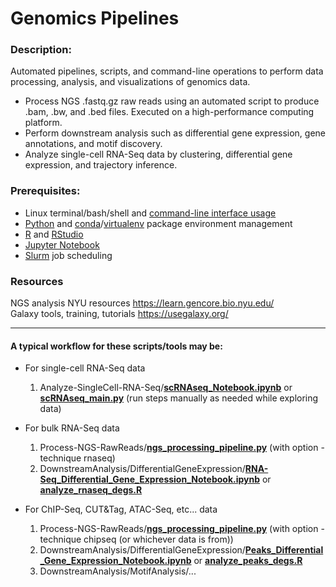 # Genomics Pipelines  
### Description:  
Automated pipelines, scripts, and command-line operations to perform data processing, analysis, and visualizations of genomics data. 

- Process NGS .fastq.gz raw reads using an automated script to produce .bam, .bw, and .bed files. Executed on a high-performance computing platform.  
- Perform downstream analysis such as differential gene expression, gene annotations, and motif discovery.  
- Analyze single-cell RNA-Seq data by clustering, differential gene expression, and trajectory inference.  
  
### Prerequisites:    
- Linux terminal/bash/shell and <a href="https://ubuntu.com/tutorials/command-line-for-beginners#1-overview">command-line interface usage</a>  
- <a href="https://www.python.org/">Python</a> and <a href="https://docs.conda.io/en/latest/">conda</a>/<a href="https://virtualenv.pypa.io/en/latest/">virtualenv</a> package environment management  
- <a href="https://www.r-project.org/">R</a> and <a href="https://posit.co/downloads/">RStudio</a>  
- <a href="https://docs.jupyter.org/en/latest/">Jupyter Notebook</a>  
- <a href="https://slurm.schedmd.com/overview.html">Slurm</a> job scheduling  
  
### Resources  
NGS analysis NYU resources https://learn.gencore.bio.nyu.edu/  
Galaxy tools, training, tutorials https://usegalaxy.org/  

___  
 
#### A typical workflow for these scripts/tools may be:  
- For single-cell RNA-Seq data  
  1. Analyze-SingleCell-RNA-Seq/<a href="Analyze-SingleCell-RNA-Seq/scRNAseq_Notebook.ipynb">**scRNAseq_Notebook.ipynb**</a> or <a href="Analyze-SingleCell-RNA-Seq/scRNAseq_main.py">**scRNAseq_main.py**</a> (run steps manually as needed while exploring data)  
- For bulk RNA-Seq data  

  1. Process-NGS-RawReads/<a href="Process-NGS-RawReads/ngs_processing_pipeline.py">**ngs_processing_pipeline.py**</a> (with option -technique rnaseq)  
  2. DownstreamAnalysis/DifferentialGeneExpression/<a href="DownstreamAnalysis/DifferentialGeneExpression/RNA-Seq_Differential_Gene_Expression_Notebook.ipynb">**RNA-Seq_Differential_Gene_Expression_Notebook.ipynb**</a> or <a href="DownstreamAnalysis/DifferentialGeneExpression/analyze_rnaseq_degs.R">**analyze_rnaseq_degs.R**</a>  
  
- For ChIP-Seq, CUT&Tag, ATAC-Seq, etc... data  
  1. Process-NGS-RawReads/<a href="Process-NGS-RawReads/ngs_processing_pipeline.py>Process-NGS-RawReads/ngs_processing_pipeline.py">**ngs_processing_pipeline.py**</a> (with option -technique chipseq (or whichever data is from))  
  2. DownstreamAnalysis/DifferentialGeneExpression/<a href="DownstreamAnalysis/DifferentialGeneExpression/Peaks_Differential_Gene_Expression_Notebook.ipynb">**Peaks_Differential_Gene_Expression_Notebook.ipynb**</a> or <a href="DownstreamAnalysis/DifferentialGeneExpression/analyze_peaks_degs.R">**analyze_peaks_degs.R**</a>
  3. DownstreamAnalysis/MotifAnalysis/...
